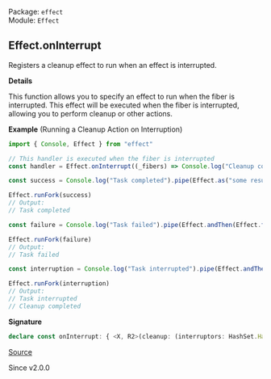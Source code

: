 Package: `effect`<br />
Module: `Effect`<br />

## Effect.onInterrupt

Registers a cleanup effect to run when an effect is interrupted.

**Details**

This function allows you to specify an effect to run when the fiber is
interrupted. This effect will be executed when the fiber is interrupted,
allowing you to perform cleanup or other actions.

**Example** (Running a Cleanup Action on Interruption)

```ts
import { Console, Effect } from "effect"

// This handler is executed when the fiber is interrupted
const handler = Effect.onInterrupt((_fibers) => Console.log("Cleanup completed"))

const success = Console.log("Task completed").pipe(Effect.as("some result"), handler)

Effect.runFork(success)
// Output:
// Task completed

const failure = Console.log("Task failed").pipe(Effect.andThen(Effect.fail("some error")), handler)

Effect.runFork(failure)
// Output:
// Task failed

const interruption = Console.log("Task interrupted").pipe(Effect.andThen(Effect.interrupt), handler)

Effect.runFork(interruption)
// Output:
// Task interrupted
// Cleanup completed
```

**Signature**

```ts
declare const onInterrupt: { <X, R2>(cleanup: (interruptors: HashSet.HashSet<FiberId.FiberId>) => Effect<X, never, R2>): <A, E, R>(self: Effect<A, E, R>) => Effect<A, E, R2 | R>; <A, E, R, X, R2>(self: Effect<A, E, R>, cleanup: (interruptors: HashSet.HashSet<FiberId.FiberId>) => Effect<X, never, R2>): Effect<A, E, R | R2>; }
```

[Source](https://github.com/Effect-TS/effect/tree/main/packages/effect/src/Effect.ts#L4927)

Since v2.0.0